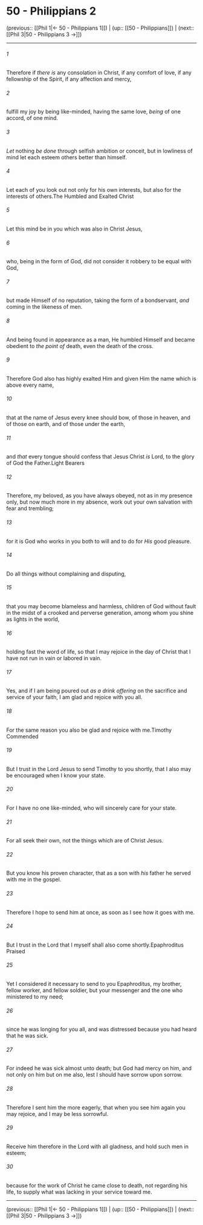 # 50 - Philippians 2

(previous:: [[Phil 1|← 50 - Philippians 1]]) | (up:: [[50 - Philippians]]) | (next:: [[Phil 3|50 - Philippians 3 →]])

***


###### 1 
Therefore if _there is_ any consolation in Christ, if any comfort of love, if any fellowship of the Spirit, if any affection and mercy, 

###### 2 
fulfill my joy by being like-minded, having the same love, _being_ of one accord, of one mind. 

###### 3 
_Let_ nothing _be done_ through selfish ambition or conceit, but in lowliness of mind let each esteem others better than himself. 

###### 4 
Let each of you look out not only for his own interests, but also for the interests of others.The Humbled and Exalted Christ 

###### 5 
Let this mind be in you which was also in Christ Jesus, 

###### 6 
who, being in the form of God, did not consider it robbery to be equal with God, 

###### 7 
but made Himself of no reputation, taking the form of a bondservant, _and_ coming in the likeness of men. 

###### 8 
And being found in appearance as a man, He humbled Himself and became obedient to _the point of_ death, even the death of the cross. 

###### 9 
Therefore God also has highly exalted Him and given Him the name which is above every name, 

###### 10 
that at the name of Jesus every knee should bow, of those in heaven, and of those on earth, and of those under the earth, 

###### 11 
and _that_ every tongue should confess that Jesus Christ _is_ Lord, to the glory of God the Father.Light Bearers 

###### 12 
Therefore, my beloved, as you have always obeyed, not as in my presence only, but now much more in my absence, work out your own salvation with fear and trembling; 

###### 13 
for it is God who works in you both to will and to do for _His_ good pleasure. 

###### 14 
Do all things without complaining and disputing, 

###### 15 
that you may become blameless and harmless, children of God without fault in the midst of a crooked and perverse generation, among whom you shine as lights in the world, 

###### 16 
holding fast the word of life, so that I may rejoice in the day of Christ that I have not run in vain or labored in vain. 

###### 17 
Yes, and if I am being poured out _as a drink offering_ on the sacrifice and service of your faith, I am glad and rejoice with you all. 

###### 18 
For the same reason you also be glad and rejoice with me.Timothy Commended 

###### 19 
But I trust in the Lord Jesus to send Timothy to you shortly, that I also may be encouraged when I know your state. 

###### 20 
For I have no one like-minded, who will sincerely care for your state. 

###### 21 
For all seek their own, not the things which are of Christ Jesus. 

###### 22 
But you know his proven character, that as a son with _his_ father he served with me in the gospel. 

###### 23 
Therefore I hope to send him at once, as soon as I see how it goes with me. 

###### 24 
But I trust in the Lord that I myself shall also come shortly.Epaphroditus Praised 

###### 25 
Yet I considered it necessary to send to you Epaphroditus, my brother, fellow worker, and fellow soldier, but your messenger and the one who ministered to my need; 

###### 26 
since he was longing for you all, and was distressed because you had heard that he was sick. 

###### 27 
For indeed he was sick almost unto death; but God had mercy on him, and not only on him but on me also, lest I should have sorrow upon sorrow. 

###### 28 
Therefore I sent him the more eagerly, that when you see him again you may rejoice, and I may be less sorrowful. 

###### 29 
Receive him therefore in the Lord with all gladness, and hold such men in esteem; 

###### 30 
because for the work of Christ he came close to death, not regarding his life, to supply what was lacking in your service toward me.

***

(previous:: [[Phil 1|← 50 - Philippians 1]]) | (up:: [[50 - Philippians]]) | (next:: [[Phil 3|50 - Philippians 3 →]])
